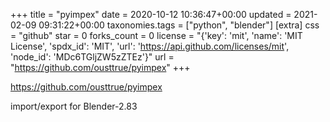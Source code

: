 +++
title = "pyimpex"
date = 2020-10-12 10:36:47+00:00
updated = 2021-02-09 09:31:22+00:00
taxonomies.tags = ["python", "blender"]
[extra]
css = "github"
star = 0
forks_count = 0
license = "{'key': 'mit', 'name': 'MIT License', 'spdx_id': 'MIT', 'url': 'https://api.github.com/licenses/mit', 'node_id': 'MDc6TGljZW5zZTEz'}"
url = "https://github.com/ousttrue/pyimpex"
+++

<https://github.com/ousttrue/pyimpex>

import/export for Blender-2.83

